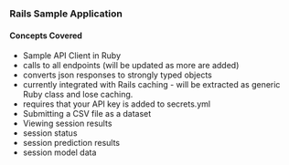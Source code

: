 ### Rails Sample Application

#### Concepts Covered
* Sample API Client in Ruby
 * calls to all endpoints (will be updated as more are added)
 * converts json responses to strongly typed objects
 * currently integrated with Rails caching - will be extracted as generic Ruby class and lose caching.
 * requires that your API key is added to secrets.yml
* Submitting a CSV file as a dataset
* Viewing session results
 * session status
 * session prediction results
 * session model data
